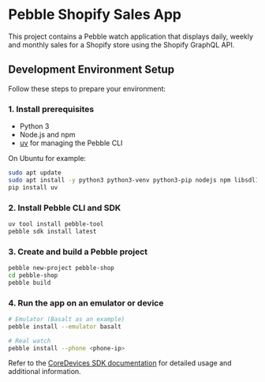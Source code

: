 # Pebble Shopify Sales App

This project contains a Pebble watch application that displays daily, weekly and monthly sales for a Shopify store using the Shopify GraphQL API.

## Development Environment Setup

Follow these steps to prepare your environment:

### 1. Install prerequisites
- Python 3
- Node.js and npm
- [uv](https://github.com/astral-sh/uv) for managing the Pebble CLI

On Ubuntu for example:
```bash
sudo apt update
sudo apt install -y python3 python3-venv python3-pip nodejs npm libsdl1.2debian libfdt1
pip install uv
```

### 2. Install Pebble CLI and SDK
```bash
uv tool install pebble-tool
pebble sdk install latest
```

### 3. Create and build a Pebble project
```bash
pebble new-project pebble-shop
cd pebble-shop
pebble build
```

### 4. Run the app on an emulator or device
```bash
# Emulator (Basalt as an example)
pebble install --emulator basalt

# Real watch
pebble install --phone <phone-ip>
```

Refer to the [CoreDevices SDK documentation](https://github.com/coredevices/sdk-docs) for detailed usage and additional information.
